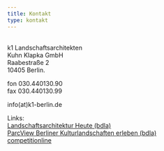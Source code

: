 ```yaml
---
title: Kontakt
type: kontakt
---
```

\
k1 Landschaftsarchitekten\
Kuhn Klapka GmbH\
Raabestraße 2\
10405 Berlin.



fon 030.440130.90\
fax 030.440130.99

info(at)k1-berlin.de



Links:\
[Landschaftsarchitektur Heute (bdla)](http://www.landschaftsarchitektur-heute.de/bueros/details/3) \
[ParcView Berliner Kulturlandschaften erleben (bdla)](http://parcview.de/start/partner-autoren/planungsbueros/details/3)\
[competitionline](http://www.competitionline.com/de/bueros/10151)